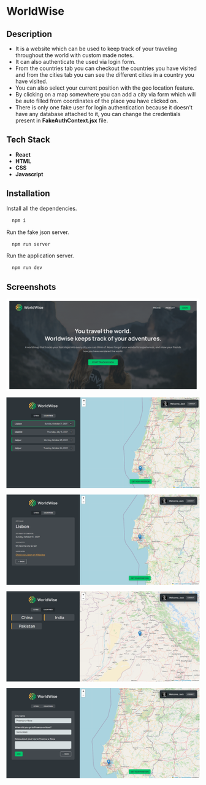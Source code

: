 
# WorldWise

## Description

- It is a website which can be used to keep track of your traveling throughout the world with custom made notes.
- It can also authenticate the used via login form.
- From the countries tab you can checkout the countries you have visited and from the cities tab you can see the different cities in a country you have visited.
- You can also select your current position with the geo location feature.
- By clicking on a map somewhere you can add a city via form which will be auto filled from coordinates of the place you have clicked on.
- There is only one fake user for login authentication because it doesn't have any database attached to it, you can change the credentials present in **FakeAuthContext.jsx** file.




## Tech Stack

- **React** 
- **HTML** 
- **CSS**
- **Javascript**

## Installation

Install all the dependencies.

```bash
  npm i
```
Run the fake json server.

```bash
  npm run server
```

Run the application server.

```bash
  npm run dev
```
## Screenshots

![ss1](https://github.com/AkramExp/worldwise/blob/main/screenshots/ss1.png)

![ss2](https://github.com/AkramExp/worldwise/blob/main/screenshots/ss2.png)

![ss3](https://github.com/AkramExp/worldwise/blob/main/screenshots/ss3.png)

![ss4](https://github.com/AkramExp/worldwise/blob/main/screenshots/ss4.png)

![ss5](https://github.com/AkramExp/worldwise/blob/main/screenshots/ss5.png)
